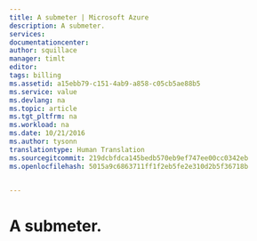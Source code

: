 ```yaml
---
title: A submeter | Microsoft Azure
description: A submeter.
services: 
documentationcenter: 
author: squillace
manager: timlt
editor: 
tags: billing
ms.assetid: a15ebb79-c151-4ab9-a858-c05cb5ae88b5
ms.service: value
ms.devlang: na
ms.topic: article
ms.tgt_pltfrm: na
ms.workload: na
ms.date: 10/21/2016
ms.author: tysonn
translationtype: Human Translation
ms.sourcegitcommit: 219dcbfdca145bedb570eb9ef747ee00cc0342eb
ms.openlocfilehash: 5015a9c6863711ff1f2eb5fe2e310d2b5f36718b


---
```

# <a name="to-be-submitted"></a>A submeter.



<!--HONumber=Nov16_HO2-->


